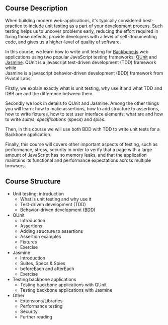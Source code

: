 ## Course Description

When building modern web-applications, 
it's typically considered best-practice to include [unit testing](http://en.wikipedia.org/wiki/Unit_testing) as a part of your development process. 
Such testing helps us to uncover problems early, reducing the effort required in fixing those defects, 
provide developers with a level of self-documenting code, 
and gives us a higher-level of quality of software.

In this course, we learn how to write unit testing for [Backbone.js](http://backbonejs.org/) web applications 
using two popular JavaScript testing frameworks: [QUnit]() and [Jasmine](). 
QUnit is a javascript test-driven development (TDD) framework while  
Jasmine is a javascript behavior-driven development (BDD) framework from Pivotal Labs.

Firstly, we explain exactly what is unit testing, why use it and 
what TDD and DBB are and the difference between them.

Secondly we look in details to QUnit and Jasmine.
Among the other things you will learn: how to make assertions, 
how to add structure to assertions, 
how to write fixtures,
how to test user interface elements, 
what are and how to write *suites*, *specifications* (specs) and *spies*.

Then, in this course we will use both BDD with TDD to write unit tests for a Backbone application.

Finally, this course will covers other important aspects of testing, 
such as performance, stress, security in order to verify that a  page with a large amount of JavaScript has no memory leaks, 
and that the application maintains its functional and performance expectations across multiple browsers.

## Course Structure
* Unit testing: introduction
  * What is unit testing and why use it
  * Test-driven development (TDD)
  * Behavior-driven development (BDD)
* QUnit
  * Introduction
  * Assertions
  * Adding structure to assertions
  * Assertion examples
  * Fixtures
  * Exercise
* Jasmine
  * Introduction
  * Suites, Specs & Spies
  * beforeEach and afterEach
  * Exercise
* Testing backbone applications
  * Testing backbone applications with QUnit 
  * Testing backbone applications with Jasmine
* Other
  * Extensions/Libraries
  * Performance testing
  * Security
  * Further reading
